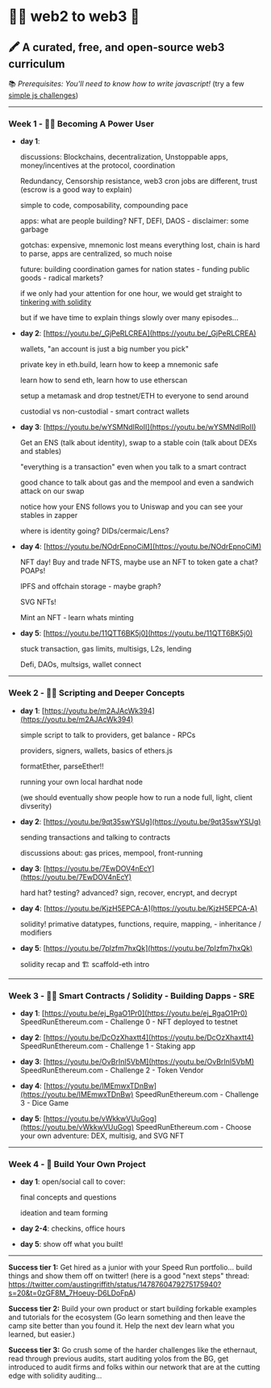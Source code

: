 # 👩‍💻 web2 to web3 🚀 

## 🖍 A curated, free, and open-source web3 curriculum

📚  *Prerequisites: You'll need to know how to write javascript!* (try a few [simple js challenges](https://github.com/carletex/js-challenges))

---

### Week 1 - 👩‍🔬  Becoming A Power User

- **day 1**: 

  discussions: Blockchains, decentralization, Unstoppable apps, money/incentives at the protocol, coordination
   
  Redundancy, Censorship resistance, web3 cron jobs are different, trust (escrow is a good way to explain)
  
  simple to code, composability, compounding pace
   
  apps: what are people building? NFT, DEFI, DAOS - disclaimer: some garbage
      
  gotchas: expensive, mnemonic lost means everything lost, chain is hard to parse, apps are centralized, so much noise

  future: building coordination games for nation states - funding public goods - radical markets?

  if we only had your attention for one hour, we would get straight to [tinkering with solidity](https://www.youtube.com/watch?v=MlJPjJQZtC8)
  
  but if we have time to explain things slowly over many episodes...

- **day 2**: [https://youtu.be/_GjPeRLCREA](https://youtu.be/_GjPeRLCREA)

  wallets, "an account is just a big number you pick" 

  private key in eth.build, learn how to keep a mnemonic safe

  learn how to send eth, learn how to use etherscan 

  setup a metamask and drop testnet/ETH to everyone to send around
  
  custodial vs non-custodial - smart contract wallets 
   
- **day 3**: [https://youtu.be/wYSMNdIRoII](https://youtu.be/wYSMNdIRoII)

  Get an ENS (talk about identity), swap to a stable coin (talk about DEXs and stables)

  "everything is a transaction" even when you talk to a smart contract 

  good chance to talk about gas and the mempool and even a sandwich attack on our swap

  notice how your ENS follows you to Uniswap and you can see your stables in zapper 
   
  where is identity going? DIDs/cermaic/Lens?
  
   
- **day 4**: [https://youtu.be/NOdrEpnoCiM](https://youtu.be/NOdrEpnoCiM)

  NFT day! Buy and trade NFTS, maybe use an NFT to token gate a chat? POAPs!

  IPFS and offchain storage - maybe graph? 

  SVG NFTs!

  Mint an NFT - learn whats minting
   
- **day 5**: [https://youtu.be/11QTT6BK5j0](https://youtu.be/11QTT6BK5j0)

  stuck transaction, gas limits, multisigs, L2s, lending

  Defi, DAOs, multsigs, wallet connect
 
---

### Week 2 - 👩‍🚀  Scripting and Deeper Concepts

- **day 1**: [https://youtu.be/m2AJAcWk394](https://youtu.be/m2AJAcWk394)

  simple script to talk to providers, get balance - RPCs

  providers, signers, wallets, basics of ethers.js

  formatEther, parseEther!!

  running your own local hardhat node
  
  (we should eventually show people how to run a node full, light, client divserity)
   
- **day 2**: [https://youtu.be/9qt35swYSUg](https://youtu.be/9qt35swYSUg)

  sending transactions and talking to contracts 

  discussions about: gas prices, mempool, front-running
   
- **day 3**: [https://youtu.be/7EwDOV4nEcY](https://youtu.be/7EwDOV4nEcY)
    
  hard hat? testing? advanced? sign, recover, encrypt, and decrypt

- **day 4**: [https://youtu.be/KjzH5EPCA-A](https://youtu.be/KjzH5EPCA-A)

  solidity! primative datatypes, functions, require, mapping, - inheritance / modifiers 
   
- **day 5**: [https://youtu.be/7pIzfm7hxQk](https://youtu.be/7pIzfm7hxQk)

  solidity recap and 🏗 scaffold-eth intro

---

### Week 3 - 🧙‍♀️  Smart Contracts / Solidity  - Building Dapps - SRE
   
- **day 1**: [https://youtu.be/ej_RgaO1Pr0](https://youtu.be/ej_RgaO1Pr0) SpeedRunEthereum.com - Challenge 0 - NFT deployed to testnet

- **day 2**: [https://youtu.be/DcOzXhaxtt4](https://youtu.be/DcOzXhaxtt4) SpeedRunEthereum.com - Challenge 1 - Staking app 

- **day 3**: [https://youtu.be/OvBrInI5VbM](https://youtu.be/OvBrInI5VbM) SpeedRunEthereum.com - Challenge 2 - Token Vendor

- **day 4**: [https://youtu.be/IMEmwxTDnBw](https://youtu.be/IMEmwxTDnBw) SpeedRunEthereum.com - Challenge 3 -  Dice Game

- **day 5**: [https://youtu.be/vWkkwVUuGog](https://youtu.be/vWkkwVUuGog) SpeedRunEthereum.com - Choose your own adventure: DEX, multisig, and SVG NFT

---

### Week 4 - 🚢  Build Your Own Project 

- **day 1**: open/social call to cover:

   final concepts and questions
   
   ideation and team forming
   
- **day 2-4**: checkins, office hours

- **day 5**: show off what you built!

---

**Success tier 1:** Get hired as a junior with your Speed Run portfolio... build things and show them off on twitter!  (here is a good "next steps" thread: https://twitter.com/austingriffith/status/1478760479275175940?s=20&t=0zGF8M_7Hoeuy-D6LDoFpA)

**Success tier 2:** Build your own product or start building forkable examples and tutorials for the ecosystem 
(Go learn something and then leave the camp site better than you found it. Help the next dev learn what you learned, but easier.) 

**Success tier 3:** Go crush some of the harder challenges like the ethernaut, read through previous audits, start auditing yolos from the BG, get introduced to audit firms and folks within our network that are at the cutting edge with solidity auditing...
